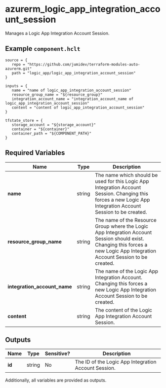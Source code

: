 # azurerm_logic_app_integration_account_session

Manages a Logic App Integration Account Session.

## Example `component.hclt`

```hcl
source = {
   repo = "https://github.com/jumidev/terraform-modules-auto-azurerm.git" 
   path = "logic_app/logic_app_integration_account_session" 
}

inputs = {
   name = "name of logic_app_integration_account_session" 
   resource_group_name = "${resource_group}" 
   integration_account_name = "integration_account_name of logic_app_integration_account_session" 
   content = "content of logic_app_integration_account_session" 
}

tfstate_store = {
   storage_account = "${storage_account}" 
   container = "${container}" 
   container_path = "${COMPONENT_PATH}" 
}

```

## Required Variables

| Name | Type |  Description |
| ---- | --------- |  ----------- |
| **name** | string |  The name which should be used for this Logic App Integration Account Session. Changing this forces a new Logic App Integration Account Session to be created. | 
| **resource_group_name** | string |  The name of the Resource Group where the Logic App Integration Account Session should exist. Changing this forces a new Logic App Integration Account Session to be created. | 
| **integration_account_name** | string |  The name of the Logic App Integration Account. Changing this forces a new Logic App Integration Account Session to be created. | 
| **content** | string |  The content of the Logic App Integration Account Session. | 



## Outputs

| Name | Type | Sensitive? | Description |
| ---- | ---- | --------- | --------- |
| **id** | string | No  | The ID of the Logic App Integration Account Session. | 

Additionally, all variables are provided as outputs.
